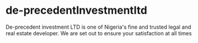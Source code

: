 # de-precedentInvestmentltd
De-precedent investment LTD is one of Nigeria's fine and trusted legal and real estate developer. We are set out to ensure your satisfaction at all times
